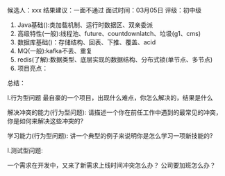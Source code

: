 
候选人：xxx
结果建议：一面不通过
面试时间：03月05日
评级：初中级
1. Java基础():类加载机制、运行时数据区、双亲委派
2. 高级特性(一般):线程池、future、countdownlatch、垃圾(g1、cms)
3. 数据库基础()：存储结构、回表、下推、覆盖、acid
4. MQ(一般):kafka不丢、重复
5. redis(了解):数据类型、底层实现的数据结构、分布式锁(单节点、多节点)
6. 项目亮点：

总结：

I.行为型问题
最自豪的一个项目，出现什么难点，你怎么解决的，结果是什么

解决冲突的能力(行为型问题):
请描述一个你在前任工作中遇到的最常见的冲突，你是如何来解决这些冲突的?

学习能力(行为型问题):
讲一个典型的例子来说明你是怎么学习一项新技能的?



I.测试型问题:

一个需求在开发中，又来了新需求上线时间冲突怎么办？
公司要加班怎么办？









